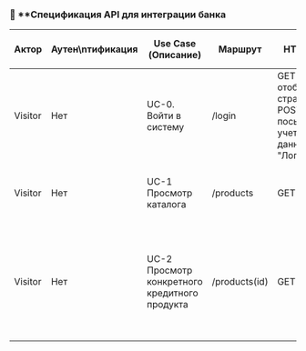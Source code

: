 ### 🔹 **Спецификация API для интеграции банка

| **Актор** |	**Аутен\nтификация** |	**Use Case (Описание)** |	**Маршрут**	| **HTTP метод** | **Тело запроса**	| **Пример тала запроса** | **Ответ**	| **Данные ответа** | **Пример ответа** |
|-------|------|-----------------------|----|----------------|----------------|----------------|----------------|---|---|
| Visitor |	Нет	| UC-0. Войти в систему |	/login	| GET - отображение страницы, POST - для посылки учетных данных	"ЛогинПароль"	| ❌ | | |	200 Ok| |
| Visitor |	Нет |	UC-1 Просмотр каталога | /products |	GET | ❌ |	JSON-массив товаров |	200 OK, 500 Internal Server Error|
| Visitor |	Нет	| UC-2 Просмотр конкретного кредитного продукта |	/products(id)	| GET | ❌ | JSON-объект товара	|200 – ОК +данные о заказе, 503 server error, 403 auth error|
